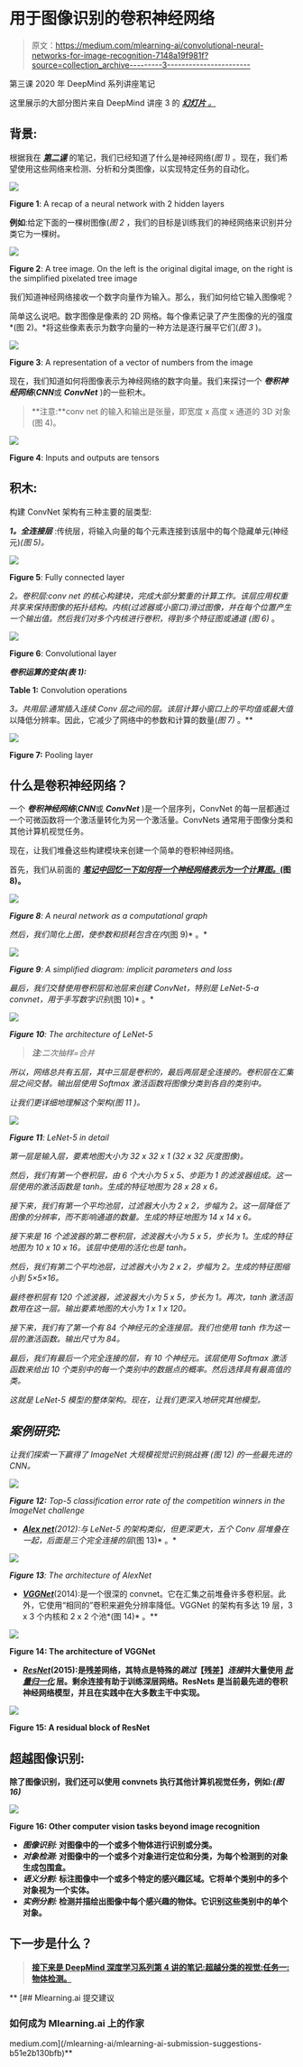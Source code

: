 # 用于图像识别的卷积神经网络

> 原文：<https://medium.com/mlearning-ai/convolutional-neural-networks-for-image-recognition-7148a19f981f?source=collection_archive---------3----------------------->

第三课 2020 年 DeepMind 系列讲座笔记

这里展示的大部分图片来自 DeepMind 讲座 3 的 [***幻灯片*** *。*](https://storage.googleapis.com/deepmind-media/UCLxDeepMind_2020/L3%20-%20UUCLxDeepMind%20DL2020.pdf)

## 背景:

根据我在 [***第二课***](/@nghihuynh_37300/neural-networks-ba6fa76eb719) 的笔记，我们已经知道了什么是神经网络(*图 1)* 。现在，我们希望使用这些网络来检测、分析和分类图像，以实现特定任务的自动化。

![](img/8e787fbee288202f37594e518b43dd53.png)

**Figure 1**: A recap of a neural network with 2 hidden layers

**例如**:给定下面的一棵树图像(*图 2* ，我们的目标是训练我们的神经网络来识别并分类它为一棵树。

![](img/c34e47af64188e6db98780159c2446fd.png)

**Figure 2**: A tree image. On the left is the original digital image, on the right is the simplified pixelated tree image

我们知道神经网络接收一个数字向量作为输入。那么，我们如何给它输入图像呢？

简单这么说吧。数字图像是像素的 2D 网格。每个像素记录了产生图像的光的强度*(图 2)。*将这些像素表示为数字向量的一种方法是逐行展平它们(*图 3* )。

![](img/acf21b8c469995a5eb115824cc37b4dc.png)

**Figure 3**: A representation of a vector of numbers from the image

现在，我们知道如何将图像表示为神经网络的数字向量。我们来探讨一个 ***卷积神经网络***(***CNN***或 ***ConvNet*** )的一些积木。

> **注意:**conv net 的输入和输出是张量，即宽度 x 高度 x 通道的 3D 对象(图 4)。

![](img/58f19d0c936110f0b897feea5dda29e8.png)

**Figure 4**: Inputs and outputs are tensors

## **积木:**

构建 ConvNet 架构有三种主要的层类型:

***1。全连接层*** :传统层，将输入向量的每个元素连接到该层中的每个隐藏单元(神经元)*(图 5)。*

![](img/04fa0895c04fe0b68a197808c8681085.png)

**Figure 5**: Fully connected layer

**2*。卷积层:***conv net 的核心构建块，完成大部分繁重的计算工作。该层应用权重共享来保持图像的拓扑结构。内核(过滤器或小窗口)滑过图像，并在每个位置产生一个输出值。然后我们对多个内核进行卷积，得到多个*特征图*或*通道* *(图 6)* 。

![](img/aed1718a31b417405d3cefa28629b9b1.png)

**Figure 6**: Convolutional layer

***卷积运算的变体(表 1):***

**Table 1:** Convolution operations

***3。*共用层:通常插入连续 Conv 层之间的层。该层计算小窗口上的*平均值*或*最大值*以降低分辨率。因此，它减少了网络中的参数和计算的数量(*图 7)* 。**

![](img/22fcd23054035bf771f69291ed0ccf28.png)

**Figure 7:** Pooling layer

## **什么是卷积神经网络？**

一个 ***卷积神经网络***(***CNN***或 ***ConvNet*** )是一个层序列，ConvNet 的每一层都通过一个可微函数将一个激活量转化为另一个激活量。ConvNets 通常用于图像分类和其他计算机视觉任务。

现在，让我们堆叠这些构建模块来创建一个简单的卷积神经网络。

首先，我们从前面的 [***笔记中回忆一下如何将一个神经网络表示为一个计算图。***](/@nghihuynh_37300/neural-networks-ba6fa76eb719)**(图 8)。**

*![](img/3d7d04d84e7f010d380c19a05bb7f163.png)*

***Figure 8**: A neural network as a computational graph*

*然后，我们简化上图，使参数和损耗包含在内*(图 9)* 。*

*![](img/5aad62c8378ef9c6eed00d7a239fd72a.png)*

***Figure 9**: A simplified diagram: implicit parameters and loss*

*最后，我们交替使用卷积层和池层来创建 ConvNet，特别是 LeNet-5-a convnet，用于手写数字识别*(图 10)* 。*

*![](img/135d243c7bc8cf2c840b0ab255a17154.png)*

***Figure 10**: The architecture of LeNet-5*

> ***注**:二次抽样=合并*

*所以，网络总共有五层，其中三层是卷积的，最后两层是全连接的。卷积层在汇集层之间交替。输出层使用 Softmax 激活函数将图像分类到各自的类别中。*

*让我们更详细地理解这个架构(*图 11* )。*

*![](img/2b24c1283ec76706751d1aac3fd61239.png)*

***Figure 11**: LeNet-5 in detail*

*第一层是输入层，要素地图大小为 32 x 32 x 1 (32 x 32 灰度图像)。*

*然后，我们有第一个卷积层，由 6 个大小为 5 x 5、步距为 1 的滤波器组成。这一层使用的激活函数是 tanh。生成的特征地图为 28 x 28 x 6。*

*接下来，我们有第一个平均池层，过滤器大小为 2 x 2，步幅为 2。这一层降低了图像的分辨率，而不影响通道的数量。生成的特征地图为 14 x 14 x 6。*

*接下来是 16 个滤波器的第二卷积层，滤波器大小为 5 x 5，步长为 1。生成的特征地图为 10 x 10 x 16。该层中使用的活化也是 tanh。*

*然后，我们有第二个平均池层，过滤器大小为 2 x 2，步幅为 2。生成的特征图缩小到 5×5×16。*

*最终卷积层有 120 个滤波器，滤波器大小为 5 x 5，步长为 1。再次，tanh 激活函数用在这一层。输出要素地图的大小为 1 x 1 x 120。*

*接下来，我们有了第一个有 84 个神经元的全连接层。我们也使用 tanh 作为这一层的激活函数。输出尺寸为 84。*

*最后，我们有最后一个完全连接的层，有 10 个神经元。该层使用 Softmax 激活函数来给出 10 个类别中的每一个类别中的数据点的概率。然后选择具有最高值的类。*

*这就是 LeNet-5 模型的整体架构。现在，让我们更深入地研究其他模型。*

## *案例研究:*

*让我们探索一下赢得了 ImageNet 大规模视觉识别挑战赛 *(图 12)* 的一些最先进的 CNN。*

*![](img/f32a943fdd5d8e35cf4847bf77e28f29.png)*

***Figure 12:** Top-5 classification error rate of the competition winners in the ImageNet challenge*

*   *[***Alex net***](https://proceedings.neurips.cc/paper/2012/hash/c399862d3b9d6b76c8436e924a68c45b-Abstract.html)(2012):与 LeNet-5 的架构类似，但更深更大，五个 Conv 层堆叠在一起，后面是三个完全连接的层*(图 13)* 。*

*![](img/1f869dc632f9197e6a99f33285762b97.png)*

***Figure 13**: The architecture of AlexNet*

*   *[***VGGNet***](https://www.robots.ox.ac.uk/~vgg/research/very_deep/)*(2014):是一个很深的 convnet。它在汇集之前堆叠许多卷积层。此外，它使用“相同的”卷积来避免分辨率降低。VGGNet 的架构有多达 19 层，3 x 3 个内核和 2 x 2 个池*(图 14)* 。**

**![](img/7c8587e618526202ee6a24ab2a73ab5e.png)**

****Figure 14:** The architecture of VGGNet**

*   **[***ResNet***](https://arxiv.org/abs/1512.03385)(2015):是残差网络，其特点是特殊的*跳过*【残差】*连接*并大量使用 [***批量归一化***](https://arxiv.org/abs/1502.03167) 层。剩余连接有助于训练深层网络。ResNets 是当前最先进的卷积神经网络模型，并且在实践中在大多数主干中实现。**

**![](img/ace5c4e8e2dd3e9d2dc3d928b0b539fd.png)**

****Figure 15**: A residual block of ResNet**

## ****超越图像识别:****

**除了图像识别，我们还可以使用 convnets 执行其他计算机视觉任务，例如:*(图 16)***

**![](img/69ea65b9ed786d489a011cf4c9d0eb61.png)**

****Figure 16**: Other computer vision tasks beyond image recognition**

*   *****图像识别:*** 对图像中的一个或多个物体进行识别或分类。**
*   *****对象检测:*** 对图像中的一个或多个对象进行定位和分类，为每个检测到的对象生成包围盒。**
*   *****语义分割:*** 标注图像中一个或多个特定的感兴趣区域。它将单个类别中的多个对象视为一个实体。**
*   *****实例分割:*** 检测并描绘出图像中每个感兴趣的物体。它识别这些类别中的单个对象。**

## **下一步是什么？**

> **[接下来是 DeepMind 深度学习系列第 4 讲的笔记:超越分类的视觉:任务一:物体检测。](/@nghihuynh_37300/vision-beyond-classification-task-i-object-detection-d2f32a5ea4ca)**

**[](/mlearning-ai/mlearning-ai-submission-suggestions-b51e2b130bfb) [## Mlearning.ai 提交建议

### 如何成为 Mlearning.ai 上的作家

medium.com](/mlearning-ai/mlearning-ai-submission-suggestions-b51e2b130bfb)**